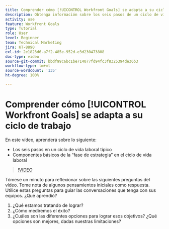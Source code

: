 ```yaml
---
title: Comprender cómo [!UICONTROL Workfront Goals] se adapta a su ciclo de trabajo
description: Obtenga información sobre los seis pasos de un ciclo de vida laboral típico y los componentes básicos de la “fase de estrategia” en el ciclo de vida laboral.
activity: use
feature: Workfront Goals
type: Tutorial
role: User
level: Beginner
team: Technical Marketing
jira: KT-8890
exl-id: 2e1823d6-a7f2-485e-952d-e3d230473808
doc-type: video
source-git-commit: bbdf99c6bc1be714077fd94fc3f8325394de36b3
workflow-type: tm+mt
source-wordcount: '135'
ht-degree: 100%

---
```


# Comprender cómo [!UICONTROL Workfront Goals] se adapta a su ciclo de trabajo

En este vídeo, aprenderá sobre lo siguiente:

* Los seis pasos en un ciclo de vida laboral típico
* Componentes básicos de la “fase de estrategia” en el ciclo de vida laboral

>[!VIDEO](https://video.tv.adobe.com/v/335184/?quality=12&learn=on&enablevpops=1)

<!--
Your turn graphic
-->

Tómese un minuto para reflexionar sobre las siguientes preguntas del vídeo. Tome nota de algunos pensamientos iniciales como respuesta. Utilice estas preguntas para guiar las conversaciones que tenga con sus equipos. ¿Qué aprendió?

1. ¿Qué estamos tratando de lograr?
1. ¿Cómo mediremos el éxito?
1. ¿Cuáles son las diferentes opciones para lograr esos objetivos? ¿Qué opciones son mejores, dadas nuestras limitaciones?
